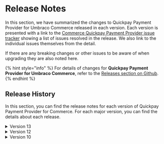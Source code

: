 # Release Notes

In this section, we have summarized the changes to Quickpay Payment Provider for Umbraco Commerce released in each version. Each version is presented with a link to the [Commerce Quickpay Payment Provider issue tracker](https://github.com/umbraco/Umbraco.Commerce.PaymentProviders.Quickpay/issues) showing a list of issues resolved in the release.  We also link to the individual issues themselves from the detail.

If there are any breaking changes or other issues to be aware of when upgrading they are also noted here.

{% hint style="info" %}
For details of changes for **Quickpay Payment Provider for Umbraco Commerce**, refer to the [Releases section on Github](https://github.com/umbraco/Umbraco.Commerce.PaymentProviders.Quickpay/releases).
{% endhint %}

## Release History

In this section, you can find the release notes for each version of Quickpay Payment Provider for Commerce. For each major version, you can find the details about each release.

<details>

<summary>Version 13</summary>

#### [13.0.1 (January 29th 2024)](https://github.com/umbraco/Umbraco.Commerce.PaymentProviders.Quickpay/releases/tag/release-13.0.1)

* Fix incorrect order's payment status because of DbConcurrencyException when authorize event and capture event are fired at the same time.

#### [13.0.0 (December 13th 2023)](https://github.com/umbraco/Umbraco.Commerce.PaymentProviders.Quickpay/releases/tag/release-13.0.0)

* Upgraded Umbraco & Umbraco Commerce dependencey to v13.
* Upgraded all 3rd party nuget dependencies.

</details>

<details>

<summary>Version 12</summary>

#### [12.0.1 (January 30th 2024)](https://github.com/umbraco/Umbraco.Commerce.PaymentProviders.Quickpay/releases/tag/release-12.0.1)

* Fix incorrect order's payment status because of DbConcurrencyException when authorize event and capture event are fired at the same time.

#### 12.0.0 (July 5th 2023)

* [Initial product launch](https://umbraco.com/blog/umbraco-commerce-release/).
  
</details>

<details>

<summary>Version 10</summary>

#### 10.0.0 (July 5th 2023)

* [Initial product launch](https://umbraco.com/blog/umbraco-commerce-release/).
  
</details>
